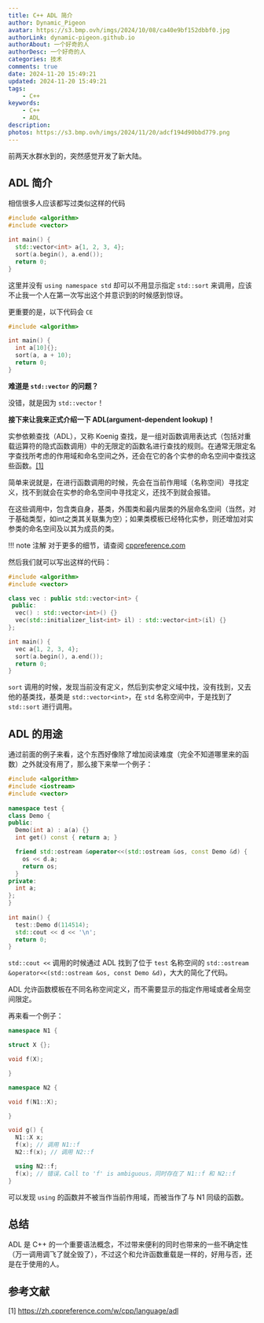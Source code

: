 ```yaml
---
title: C++ ADL 简介
author: Dynamic_Pigeon
avatar: https://s3.bmp.ovh/imgs/2024/10/08/ca40e9bf152dbbf0.jpg
authorLink: dynamic-pigeon.github.io
authorAbout: 一个好奇的人
authorDesc: 一个好奇的人
categories: 技术
comments: true
date: 2024-11-20 15:49:21
updated: 2024-11-20 15:49:21
tags:
    - C++
keywords:
    - C++
    - ADL
description:
photos: https://s3.bmp.ovh/imgs/2024/11/20/adcf194d90bbd779.png
---
```


前两天水群水到的，突然感觉开发了新大陆。

## ADL 简介

相信很多人应该都写过类似这样的代码

```C++
#include <algorithm>
#include <vector>

int main() {
  std::vector<int> a{1, 2, 3, 4};
  sort(a.begin(), a.end());
  return 0;
}
```

这里并没有 `using namespace std` 却可以不用显示指定 `std::sort` 来调用，应该不止我一个人在第一次写出这个并意识到的时候感到惊讶。

更重要的是，以下代码会 `CE`

```C++
#include <algorithm>

int main() {
  int a[10]{};
  sort(a, a + 10);
  return 0;
}
```

**难道是 `std::vector` 的问题？**

没错，就是因为 `std::vector`！

**接下来让我来正式介绍一下 ADL(argument-dependent lookup)！**

实参依赖查找（ADL），又称 Koenig 查找，是一组对函数调用表达式（包括对重载运算符的隐式函数调用）中的无限定的函数名进行查找的规则。在通常无限定名字查找所考虑的作用域和命名空间之外，还会在它的各个实参的命名空间中查找这些函数。[[1]](#reference1)

简单来说就是，在进行函数调用的时候，先会在当前作用域（名称空间）寻找定义，找不到就会在实参的命名空间中寻找定义，还找不到就会报错。

在这些调用中，包含类自身，基类，外围类和最内层类的外层命名空间（当然，对于基础类型，如int之类其关联集为空）；如果类模板已经特化实参，则还增加对实参类的命名空间及以其为成员的类。

!!! note 注解
    对于更多的细节，请查阅 [cppreference.com](https://zh.cppreference.com/w/cpp/language/adl)

然后我们就可以写出这样的代码：

```C++
#include <algorithm>
#include <vector>

class vec : public std::vector<int> {
 public:
  vec() : std::vector<int>() {}
  vec(std::initializer_list<int> il) : std::vector<int>(il) {}
};

int main() {
  vec a{1, 2, 3, 4};
  sort(a.begin(), a.end());
  return 0;
}
```

`sort` 调用的时候，发现当前没有定义，然后到实参定义域中找，没有找到，又去他的基类找，基类是 `std::vector<int>`，在 `std` 名称空间中，于是找到了 `std::sort` 进行调用。

## ADL 的用途

通过前面的例子来看，这个东西好像除了增加阅读难度（完全不知道哪里来的函数）之外就没有用了，那么接下来举一个例子：

```C++
#include <algorithm>
#include <iostream>
#include <vector>
 
namespace test {
class Demo {
public:
  Demo(int a) : a(a) {}
  int get() const { return a; }

  friend std::ostream &operator<<(std::ostream &os, const Demo &d) {
    os << d.a;
    return os;
  }
private:
  int a;
};
}
 
int main() {
  test::Demo d(114514);
  std::cout << d << '\n';
  return 0;
}
```

`std::cout <<` 调用的时候通过 ADL 找到了位于 `test` 名称空间的 `std::ostream &operator<<(std::ostream &os, const Demo &d)`，大大的简化了代码。

ADL 允许函数模板在不同名称空间定义，而不需要显示的指定作用域或者全局空间限定。

再来看一个例子：

```C++
namespace N1 {

struct X {};

void f(X);

}

namespace N2 {

void f(N1::X);

}

void g() {
  N1::X x;
  f(x); // 调用 N1::f
  N2::f(x); // 调用 N2::f

  using N2::f;
  f(x); // 错误，Call to 'f' is ambiguous，同时存在了 N1::f 和 N2::f
}
```

可以发现 `using` 的函数并不被当作当前作用域，而被当作了与 N1 同级的函数。

## 总结

ADL 是 C++ 的一个重要语法概念，不过带来便利的同时也带来的一些不确定性（万一调用调飞了就全毁了），不过这个和允许函数重载是一样的，好用与否，还是在于使用的人。

## 参考文献

<span id="reference1"></span>
[1] https://zh.cppreference.com/w/cpp/language/adl 